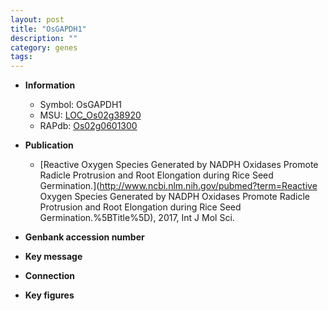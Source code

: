 ```yaml
---
layout: post
title: "OsGAPDH1"
description: ""
category: genes
tags: 
---
```


* **Information**  
    + Symbol: OsGAPDH1  
    + MSU: [LOC_Os02g38920](http://rice.plantbiology.msu.edu/cgi-bin/ORF_infopage.cgi?orf=LOC_Os02g38920)  
    + RAPdb: [Os02g0601300](http://rapdb.dna.affrc.go.jp/viewer/gbrowse_details/irgsp1?name=Os02g0601300)  

* **Publication**  
    + [Reactive Oxygen Species Generated by NADPH Oxidases Promote Radicle Protrusion and Root Elongation during Rice Seed Germination.](http://www.ncbi.nlm.nih.gov/pubmed?term=Reactive Oxygen Species Generated by NADPH Oxidases Promote Radicle Protrusion and Root Elongation during Rice Seed Germination.%5BTitle%5D), 2017, Int J Mol Sci.

* **Genbank accession number**  

* **Key message**  

* **Connection**  

* **Key figures**  


